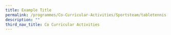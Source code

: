 ```yaml
---
title: Example Title
permalink: /programmes/Co-Curricular-Activities/Sportsteam/tabletennis
description: ""
third_nav_title: Co Curricular Activities
---
```

